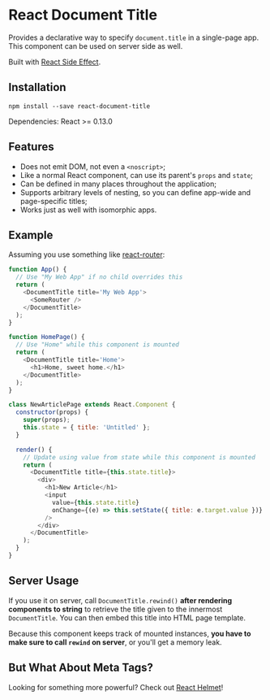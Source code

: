 React Document Title
====================

Provides a declarative way to specify `document.title` in a single-page app.  
This component can be used on server side as well.

Built with [React Side Effect](https://github.com/gaearon/react-side-effect).

## Installation

```
npm install --save react-document-title
```

Dependencies: React >= 0.13.0

## Features

* Does not emit DOM, not even a `<noscript>`;
* Like a normal React component, can use its parent's `props` and `state`;
* Can be defined in many places throughout the application;
* Supports arbitrary levels of nesting, so you can define app-wide and page-specific titles;
* Works just as well with isomorphic apps.

## Example

Assuming you use something like [react-router](https://github.com/rackt/react-router):

```javascript
function App() {
  // Use "My Web App" if no child overrides this
  return (
    <DocumentTitle title='My Web App'>
      <SomeRouter />
    </DocumentTitle>
  );
}

function HomePage() {
  // Use "Home" while this component is mounted
  return (
    <DocumentTitle title='Home'>
      <h1>Home, sweet home.</h1>
    </DocumentTitle>
  );
}

class NewArticlePage extends React.Component {
  constructor(props) {
    super(props);
    this.state = { title: 'Untitled' };
  }

  render() {
    // Update using value from state while this component is mounted
    return (
      <DocumentTitle title={this.state.title}>
        <div>
          <h1>New Article</h1>
          <input
            value={this.state.title}
            onChange={(e) => this.setState({ title: e.target.value })}
          />
        </div>
      </DocumentTitle>
    );
  }
}
```

## Server Usage

If you use it on server, call `DocumentTitle.rewind()` **after rendering components to string** to retrieve the title given to the innermost `DocumentTitle`. You can then embed this title into HTML page template.

Because this component keeps track of mounted instances, **you have to make sure to call `rewind` on server**, or you'll get a memory leak.

## But What About Meta Tags?

Looking for something more powerful? Check out [React Helmet](https://github.com/nfl/react-helmet)!
